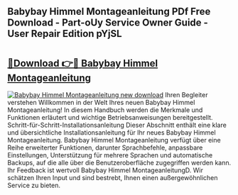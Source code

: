 ## Babybay Himmel Montageanleitung PDf Free Download - Part-oUy Service Owner Guide - User Repair Edition pYjSL

# <h2><a href="http://df7w5zt.blite.top/?on=Babybay+Himmel+Montageanleitung">🔗Download 👉🔴 Babybay Himmel Montageanleitung</a></h2>

[![Babybay Himmel Montageanleitung new download](https://i.imgur.com/lujVjoI.png)](http://df7w5zt.blite.top/?on=Babybay+Himmel+Montageanleitung)
Ihren Begleiter verstehen Willkommen in der Welt Ihres neuen Babybay Himmel Montageanleitung! In diesem Handbuch werden die Merkmale und Funktionen erläutert und wichtige Betriebsanweisungen bereitgestellt. Schritt-für-Schritt-Installationsanleitung Dieser Abschnitt enthält eine klare und übersichtliche Installationsanleitung für Ihr neues Babybay Himmel Montageanleitung. Babybay Himmel Montageanleitung verfügt über eine Reihe erweiterter Funktionen, darunter Sprachbefehle, anpassbare Einstellungen, Unterstützung für mehrere Sprachen und automatische Backups, auf die alle über die Benutzeroberfläche zugegriffen werden kann. Ihr Feedback ist wertvoll Babybay Himmel MontageanleitungD. Wir schätzen Ihren Input und sind bestrebt, Ihnen einen außergewöhnlichen Service zu bieten.
